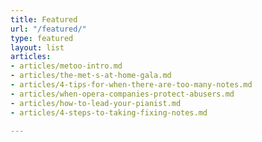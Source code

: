 ```yaml
---
title: Featured
url: "/featured/"
type: featured
layout: list
articles:
- articles/metoo-intro.md
- articles/the-met-s-at-home-gala.md
- articles/4-tips-for-when-there-are-too-many-notes.md
- articles/when-opera-companies-protect-abusers.md
- articles/how-to-lead-your-pianist.md
- articles/4-steps-to-taking-fixing-notes.md

---
```

